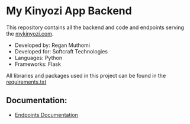 # My Kinyozi App Backend
This repository contains all the backend and code and endpoints
serving the [mykinyozi.com]("https://mykinyozi.com").

* Developed by: Regan Muthomi
* Developed for: Softcraft Technologies
* Languages: Python
* Frameworks: Flask

All libraries and packages used in this project can be found in the
[requirements.txt]("https://github.com/regan-mu/my-kinyozi-server/blob/main/requirements.txt")

## Documentation:
* [Endpoints Documentation]("https://documenter.getpostman.com/view/16329331/2sA2r9WNg8")